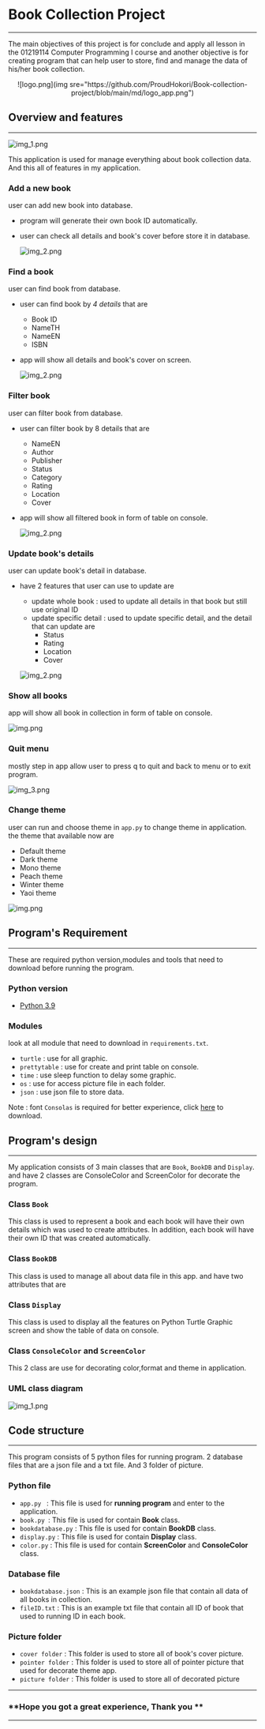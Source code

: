 # Book Collection Project

---
The main objectives of this project is for conclude and apply 
all lesson in the 01219114 Computer Programming I course and another 
objective is for creating program that can help user to store, find 
and manage the data of his/her book collection.
<p align="center">
![logo.png](img sre="https://github.com/ProudHokori/Book-collection-project/blob/main/md/logo_app.png")
</p>


## Overview and features

---
![img_1.png](md/menu_page.png)

This application is used for manage everything about book collection data. 
And this all of features in my application.

###  Add a new book
user can add new book into database.
* program will generate their own book ID automatically.
* user can check all details and book's cover before store it in database.
     
    ![img_2.png](md/add_page.png)
     
###  Find a book
user can find book from database.
* user can find book by _4 details_ that are 
  * Book ID
  * NameTH
  * NameEN
  * ISBN
* app will show all details and book's cover on screen.

    ![img_2.png](md/find_page.png)

###  Filter book
user can filter book from database.
   * user can filter book by 8 details that are
      - NameEN
      - Author
      - Publisher
      - Status
      - Category
      - Rating
      - Location
      - Cover
   * app will show all filtered book in form of table on console.
  
        ![img_2.png](md/filter_page.png)

###  Update book's details
user can update book's detail in database.
   * have 2 features that user can use to update are
      - update whole book : used to update all details in 
        that book but still use original ID
      - update specific detail : used to update specific detail, 
        and the detail that can update are
        - Status
        - Rating
        - Location
        - Cover

     ![img_2.png](md/update_page.png)

###  Show all books
app will show all book in collection in form of table on console.
  
![img.png](md/console_table.png)
  
###  Quit menu
mostly step in app allow user to press q to quit 
and back to menu or to exit program.

![img_3.png](md/quit.png)

###  Change theme
user can run and choose theme in `app.py` to change 
theme in application. the theme that available now are
* Default theme
* Dark theme
* Mono theme
* Peach theme
* Winter theme
* Yaoi theme
    
![img.png](md/all_theme.png)


##  Program's Requirement 
***
These are required python version,modules and tools 
that need to download before running the program.

###  Python version
* [Python 3.9](https://www.python.org/downloads/)
###  Modules
look at all module that need to download in `requirements.txt`.
* `turtle` : use for all graphic.
* `prettytable` : use for create and print table on console.
* `time` : use sleep function to delay some graphic.
* `os` : use for access picture file in each folder.
* `json` : use json file to store data.

Note : font `Consolas` is required for better experience, 
click [here](https://github.com/tsenart/sight/raw/master/fonts/Consolas.ttf) to download.

## Program's design 
***
My application consists of 3 main classes that are 
`Book`, `BookDB` and `Display`. and have 2 classes are 
ConsoleColor and ScreenColor for decorate the program.

###  Class `Book` 
This class is used to represent a book and each book will have
their own details which was used to create attributes.
In addition, each book will have their own ID that was created
automatically.
###  Class `BookDB`
This class is used to manage all about data file in this app.
and have two attributes that are
###  Class `Display`
This class is used to display all the features on Python Turtle
Graphic screen and show the table of data on console.
###  Class `ConsoleColor` and `ScreenColor`
This 2 class are use for decorating color,format and theme in application.

###  UML class diagram 
![img_1.png](book_collection_diagram.png)


## Code structure 
***
This program consists of 5 python files for running program. 2 database
files that are a json file and a txt file. And 3 folder of picture.
###  Python file
* `app.py ` : This file is used for **running program** and enter to the application.
* `book.py `: This file is used for contain **Book** class.
* `bookdatabase.py` : This file is used for contain **BookDB** class.
* `display.py` : This file is used for contain **Display** class.
* `color.py` : This file is used for contain **ScreenColor** and **ConsoleColor** class.
###  Database file
* `bookdatabase.json` : This is an example json file that contain all data of all books
  in collection.
* `fileID.txt` : This is an example txt file that contain all ID of book that
  used to running ID in each book.
###  Picture folder
* `cover folder` : This folder is used to store all of book's cover picture.
* `pointer folder` : This folder is used to store all of pointer picture that
  used for decorate theme app.
* `picture folder` : This folder is used to store all of decorated picture

---
 ### **Hope you got a great experience, Thank you **

---   
